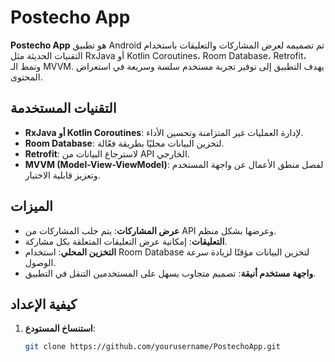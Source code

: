 # Postecho App

**Postecho App** هو تطبيق Android تم تصميمه لعرض المشاركات والتعليقات باستخدام التقنيات الحديثة مثل RxJava أو Kotlin Coroutines، Room Database، Retrofit، ونمط الـ MVVM. يهدف التطبيق إلى توفير تجربة مستخدم سلسة وسريعة في استعراض المحتوى.

## التقنيات المستخدمة

- **RxJava أو Kotlin Coroutines**: لإدارة العمليات غير المتزامنة وتحسين الأداء.
- **Room Database**: لتخزين البيانات محليًا بطريقة فعّالة.
- **Retrofit**: لاسترجاع البيانات من API الخارجي.
- **MVVM (Model-View-ViewModel)**: لفصل منطق الأعمال عن واجهة المستخدم وتعزيز قابلية الاختبار.

## الميزات

- **عرض المشاركات**: يتم جلب المشاركات من API وعرضها بشكل منظم.
- **التعليقات**: إمكانية عرض التعليقات المتعلقة بكل مشاركة.
- **التخزين المحلي**: استخدام Room Database لتخزين البيانات مؤقتًا لزيادة سرعة الوصول.
- **واجهة مستخدم أنيقة**: تصميم متجاوب يسهل على المستخدمين التنقل في التطبيق.

## كيفية الإعداد

1. **استنساخ المستودع**:
   ```bash
   git clone https://github.com/yourusername/PostechoApp.git
